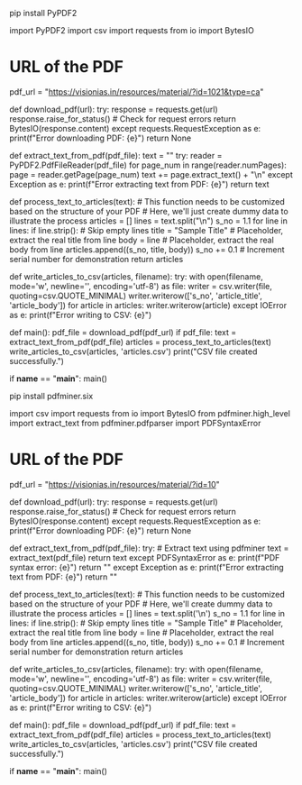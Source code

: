 pip install PyPDF2


import PyPDF2
import csv
import requests
from io import BytesIO

# URL of the PDF
pdf_url = "https://visionias.in/resources/material/?id=1021&type=ca"

def download_pdf(url):
    try:
        response = requests.get(url)
        response.raise_for_status()  # Check for request errors
        return BytesIO(response.content)
    except requests.RequestException as e:
        print(f"Error downloading PDF: {e}")
        return None

def extract_text_from_pdf(pdf_file):
    text = ""
    try:
        reader = PyPDF2.PdfFileReader(pdf_file)
        for page_num in range(reader.numPages):
            page = reader.getPage(page_num)
            text += page.extract_text() + "\n"
    except Exception as e:
        print(f"Error extracting text from PDF: {e}")
    return text

def process_text_to_articles(text):
    # This function needs to be customized based on the structure of your PDF
    # Here, we'll just create dummy data to illustrate the process
    articles = []
    lines = text.split("\n")
    s_no = 1.1
    for line in lines:
        if line.strip():  # Skip empty lines
            title = "Sample Title"  # Placeholder, extract the real title from line
            body = line  # Placeholder, extract the real body from line
            articles.append((s_no, title, body))
            s_no += 0.1  # Increment serial number for demonstration
    return articles

def write_articles_to_csv(articles, filename):
    try:
        with open(filename, mode='w', newline='', encoding='utf-8') as file:
            writer = csv.writer(file, quoting=csv.QUOTE_MINIMAL)
            writer.writerow(['s_no', 'article_title', 'article_body'])
            for article in articles:
                writer.writerow(article)
    except IOError as e:
        print(f"Error writing to CSV: {e}")

def main():
    pdf_file = download_pdf(pdf_url)
    if pdf_file:
        text = extract_text_from_pdf(pdf_file)
        articles = process_text_to_articles(text)
        write_articles_to_csv(articles, 'articles.csv')
        print("CSV file created successfully.")

if __name__ == "__main__":
    main()


pip install pdfminer.six

import csv
import requests
from io import BytesIO
from pdfminer.high_level import extract_text
from pdfminer.pdfparser import PDFSyntaxError

# URL of the PDF
pdf_url = "https://visionias.in/resources/material/?id=10"

def download_pdf(url):
    try:
        response = requests.get(url)
        response.raise_for_status()  # Check for request errors
        return BytesIO(response.content)
    except requests.RequestException as e:
        print(f"Error downloading PDF: {e}")
        return None

def extract_text_from_pdf(pdf_file):
    try:
        # Extract text using pdfminer
        text = extract_text(pdf_file)
        return text
    except PDFSyntaxError as e:
        print(f"PDF syntax error: {e}")
        return ""
    except Exception as e:
        print(f"Error extracting text from PDF: {e}")
        return ""

def process_text_to_articles(text):
    # This function needs to be customized based on the structure of your PDF
    # Here, we'll create dummy data to illustrate the process
    articles = []
    lines = text.split('\n')
    s_no = 1.1
    for line in lines:
        if line.strip():  # Skip empty lines
            title = "Sample Title"  # Placeholder, extract the real title from line
            body = line  # Placeholder, extract the real body from line
            articles.append((s_no, title, body))
            s_no += 0.1  # Increment serial number for demonstration
    return articles

def write_articles_to_csv(articles, filename):
    try:
        with open(filename, mode='w', newline='', encoding='utf-8') as file:
            writer = csv.writer(file, quoting=csv.QUOTE_MINIMAL)
            writer.writerow(['s_no', 'article_title', 'article_body'])
            for article in articles:
                writer.writerow(article)
    except IOError as e:
        print(f"Error writing to CSV: {e}")

def main():
    pdf_file = download_pdf(pdf_url)
    if pdf_file:
        text = extract_text_from_pdf(pdf_file)
        articles = process_text_to_articles(text)
        write_articles_to_csv(articles, 'articles.csv')
        print("CSV file created successfully.")

if __name__ == "__main__":
    main()
